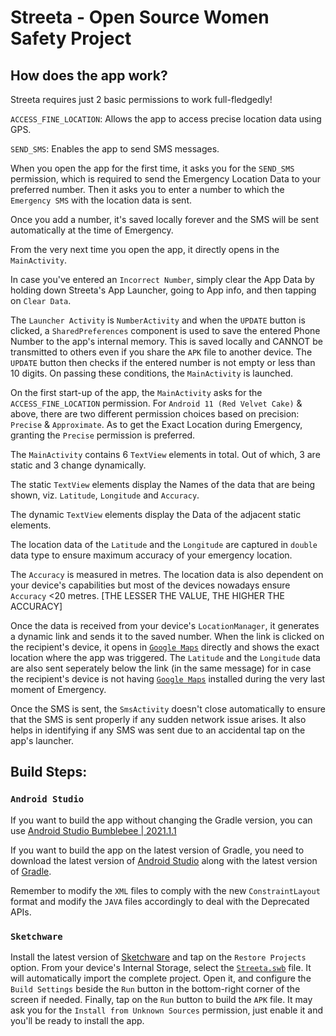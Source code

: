 # Streeta - Open Source Women Safety Project


## How does the app work?

Streeta requires just 2 basic permissions to work full-fledgedly!

`ACCESS_FINE_LOCATION`: Allows the app to access precise location data using GPS.

`SEND_SMS`: Enables the app to send SMS messages.

When you open the app for the first time, it asks you for the `SEND_SMS` permission, which is required to send the Emergency Location Data to your preferred number. Then it asks you to enter a number to which the `Emergency SMS` with the location data is sent.

Once you add a number, it's saved locally forever and the SMS will be sent automatically at the time of Emergency.

From the very next time you open the app, it directly opens in the `MainActivity`.

In case you've entered an `Incorrect Number`, simply clear the App Data by holding down Streeta's App Launcher, going to App info, and then tapping on `Clear Data`.

The `Launcher Activity` is `NumberActivity` and when the `UPDATE` button is clicked, a `SharedPreferences` component is used to save the entered Phone Number to the app's internal memory. This is saved locally and CANNOT be transmitted to others even if you share the `APK` file to another device. The `UPDATE` button then checks if the entered number is not empty or less than 10 digits. On passing these conditions, the `MainActivity` is launched.

On the first start-up of the app, the `MainActivity` asks for the `ACCESS_FINE_LOCATION` permission.
For `Android 11 (Red Velvet Cake)` & above, there are two different permission choices based on precision: `Precise` & `Approximate`. As to get the Exact Location during Emergency, granting the `Precise` permission is preferred.

The `MainActivity` contains 6 `TextView` elements in total. Out of which, 3 are static and 3 change dynamically.

The static `TextView` elements display the Names of the data that are being shown, viz. `Latitude`, `Longitude` and `Accuracy`.

The dynamic `TextView` elements display the Data of the adjacent static elements.

The location data of the `Latitude` and the `Longitude` are captured in `double` data type to ensure maximum accuracy of your emergency location.

The `Accuracy` is measured in metres. The location data is also dependent on your device's capabilities but most of the devices nowadays ensure `Accuracy` <20 metres. [THE LESSER THE VALUE, THE HIGHER THE ACCURACY]

Once the data is received from your device's `LocationManager`, it generates a dynamic link and sends it to the saved number. When the link is clicked on the recipient's device, it opens in <a href="https://play.google.com/store/apps/details?id=com.google.android.apps.maps">`Google Maps`</a> directly and shows the exact location where the app was triggered. The `Latitude` and the `Longitude` data are also sent seperately below the link (in the same message) for in case the recipient's device is not having <a href="https://play.google.com/store/apps/details?id=com.google.android.apps.maps">`Google Maps`</a> installed during the very last moment of Emergency.

Once the SMS is sent, the `SmsActivity` doesn't close automatically to ensure that the SMS is sent properly if any sudden network issue arises. It also helps in identifying if any SMS was sent due to an accidental tap on the app's launcher.



## Build Steps:


### `Android Studio`

If you want to build the app without changing the Gradle version, you can use <a href="https://redirector.gvt1.com/edgedl/android/studio/install/2021.1.1.20/android-studio-2021.1.1.20-windows.exe">Android Studio Bumblebee | 2021.1.1</a>

If you want to build the app on the latest version of Gradle, you need to download the latest version of <a href="https://developer.android.com/studio">Android Studio</a> along with the latest version of <a href="https://services.gradle.org/distributions/gradle-8.10.1-bin.zip">Gradle</a>.

Remember to modify the `XML` files to comply with the new `ConstraintLayout` format and modify the `JAVA` files accordingly to deal with the Deprecated APIs.

### `Sketchware`

Install the latest version of <a href="https://github.com/Sketchware-Pro/Sketchware-Pro/releases/download/v6.4.0-rc05/Sketchware.Pro.v6.4.0-rc05-minApi26.apk">Sketchware</a> and tap on the `Restore Projects` option. From your device's Internal Storage, select the <a href="https://github.com/realpega/Streeta/releases/download/v1/Streeta-v1.swb">`Streeta.swb`</a> file. It will automatically import the complete project. Open it, and configure the `Build Settings` beside the `Run` button in the bottom-right corner of the screen if needed. Finally, tap on the `Run` button to build the `APK` file. It may ask you for the `Install from Unknown Sources` permission, just enable it and you'll be ready to install the app.
